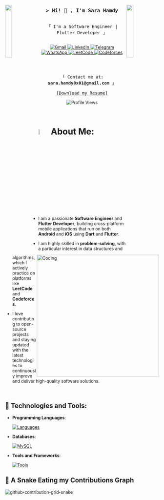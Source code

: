<img align="left" src="https://user-images.githubusercontent.com/65187002/144930161-2f783401-8d27-4fdf-a2f7-cc0ba32f1f1f.gif" width="21%" style="display:inline;"><img align="right" src="https://user-images.githubusercontent.com/65187002/144930161-2f783401-8d27-4fdf-a2f7-cc0ba32f1f1f.gif" width="21%" style="display:inline;">

<!-- Intro  -->
<h3 align="center">
    <samp>&gt; Hi! 👋 , I'm Sara Hamdy</samp>
</h3>

<p align="center"> 
  <samp>
    <br>
    「 I'm a Software Engineer | Flutter Developer 」
    <br><br>
  </samp>
</p>

<p align="center">
  <a href="mailto:sara101hamdy@gmail.com" target="_blank">
    <img src="https://img.shields.io/badge/Gmail-D14836?style=for-the-badge&logo=gmail&logoColor=white" alt="Gmail"/>
  </a>
  <a href="https://www.linkedin.com/in/s4r4h4mdy0x01" target="_blank">
    <img src="https://img.shields.io/badge/LinkedIn-0077B5?style=for-the-badge&logo=linkedin&logoColor=white" alt="LinkedIn"/>
  </a>
  <a href="https://t.me/s4r4h4mdy0x01" target="_blank">
    <img src="https://img.shields.io/badge/Telegram-2CA5E0?style=for-the-badge&logo=telegram&logoColor=white" alt="Telegram"/>
  </a>
  <a href="http://wa.me/201069300864" target="_blank">
    <img src="https://img.shields.io/badge/WhatsApp-25D366?style=for-the-badge&logo=whatsapp&logoColor=white" alt="WhatsApp"/>
  </a>
  <a href="https://leetcode.com/s4r4h4mdy0x01/" target="_blank">
    <img src="https://img.shields.io/badge/LeetCode-FFA116?style=for-the-badge&logo=LeetCode&logoColor=black" alt="LeetCode"/>
  </a>
  <a href="https://codeforces.com/profile/MY_SO" target="_blank">
    <img src="https://img.shields.io/badge/Codeforces-445f9d?style=for-the-badge&logo=Codeforces&logoColor=white" alt="Codeforces"/>
  </a>
</p>

<br />

<p align="center"> 
  <samp>
    <br>
    「 Contact me at: <b>sara.hamdy0x01@gmail.com</b> 」
    <br><br>
    <a href="https://drive.google.com/file/d/11f6xtSw0WPSloM2t0LuVbQP_IC7nwAl2/view?usp=sharing" target="_blank">[Download my Resume]</a>
    <br>
  </samp>
</p>

<p align="center">
  <img src="https://komarev.com/ghpvc/?username=sara20hamdy&label=Profile%20views&color=0e75b6&style=flat" alt="Profile Views" />
</p>

<br>

# <img src="https://external-content.duckduckgo.com/iu/?u=https%3A%2F%2Ftse3.mm.bing.net%2Fth%3Fid%3DOIP.hMpXKaoQXkeS_nKU0BCoHgHaFw%26pid%3DApi&f=1&ipt=2772eff3bb97e72077000b31c13fa091ac90f4b412212af34b92b2632593c693&ipo=images" width="6.8%" /> About Me:

<img align="right" alt="Coding" width="400" src="https://external-content.duckduckgo.com/iu/?u=https%3A%2F%2Fcdn.dribbble.com%2Fusers%2F669537%2Fscreenshots%2F4803291%2Fapi_developers-1.gif&f=1&nofb=1&ipt=5b7c74d25089b49105590ede815508b01445ac0b146f9908d704664ff694b082&ipo=images">

- I am a passionate **Software Engineer** and **Flutter Developer**, building cross-platform mobile applications that run on both **Android** and **iOS** using **Dart** and **Flutter**.

- I am highly skilled in **problem-solving**, with a particular interest in data structures and algorithms, which I actively practice on platforms like **LeetCode** and **Codeforces**.

- I love contributing to open-source projects and staying updated with the latest technologies to continuously improve and deliver high-quality software solutions.

<br>

## 🔧 Technologies and Tools:

- **Programming Languages**:
  <p align="left">
    <a href="https://skillicons.dev">
      <img src="https://skillicons.dev/icons?i=cpp,dart,py" alt="Languages" />
    </a>
  </p>

- **Databases**:
  <p align="left">
    <a href="https://skillicons.dev">
      <img src="https://skillicons.dev/icons?i=mysql" alt="MySQL" />
    </a>
  </p>

- **Tools and Frameworks**:
  <p align="left">
    <a href="https://skillicons.dev">
      <img src="https://skillicons.dev/icons?i=git,github,visualstudio,vscode,postman,linux,bash,figma,firebase,flutter" alt="Tools" />
    </a>
  </p>

## 🐍 A Snake Eating my Contributions Graph

![github-contribution-grid-snake](https://user-images.githubusercontent.com/78317220/190580600-edd928b9-0191-4b8a-b1f5-b74fd09a5df4.gif)

<br/>
